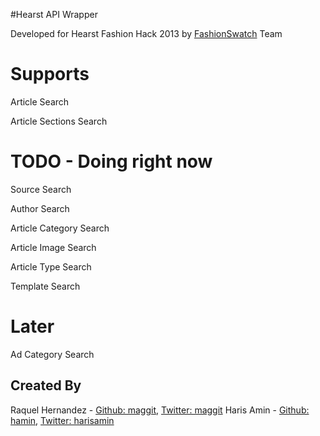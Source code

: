 #Hearst API Wrapper

Developed for Hearst Fashion Hack 2013 by [FashionSwatch](http://fashionswatch.co/) Team


Supports 
========

Article Search


Article Sections Search



TODO  - Doing right now
===========


Source Search

Author Search

Article Category Search

Article Image Search

Article Type Search

Template Search


Later
=========
Ad Category Search


## Created By ##

Raquel Hernandez - [Github: maggit](http://github.com/maggit), [Twitter: maggit](http://twitter.com/maggi)
Haris Amin - [Github: hamin](http://github.com/hamin), [Twitter: harisamin](http://twitter.com/harisamin)
